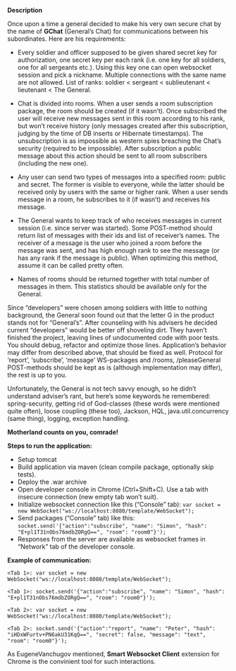 **Description**

Once upon a time a general decided to make his very own secure chat by the name of **GChat** (General’s Chat) for communications between his subordinates. Here are his requirements:

- Every soldier and officer supposed to be given shared secret key for authorization, one secret key per each rank (i.e. one key for all soldiers, one for all sergeants etc.). Using this key one can open websocket session and pick a nickname. Multiple connections with the same name are not allowed. List of ranks: soldier < sergeant < sublieutenant < lieutenant < The General.

- Chat is divided into rooms. When a user sends a room subscription package, the room should be created (if it wasn’t). Once subscribed the user will receive new messages sent in this room according to his rank, but won’t receive history (only messages created after this subscription, judging by the time of DB inserts or Hibernate timestamps). The unsubscription is as impossible as western spies breaching the Chat’s security (required to be impossible). After subscription a public message about this action should be sent to all room subscribers (including the new one).

- Any user can send two types of messages into a specified room: public and secret. The former is visible to everyone, while the latter should be received only by users with the same or higher rank. When a user sends message in a room, he subscribes to it (if wasn’t) and receives his message.

- The General wants to keep track of who receives messages in current session (i.e. since server was started). Some POST-method should return list of messages with their ids and list of receiver’s names. The receiver of a message is the user who joined a room before the message was sent, and has high enough rank to see the message (or has any rank if the message is public). When optimizing this method, assume it can be called pretty often.

- Names of rooms should be returned together with total number of messages in them. This statistics should be available only for the General.


Since “developers” were chosen among soldiers with little to nothing background, the General soon found out that the letter G in the product stands not for “General’s”. After counseling with his advisers he decided current “developers” would be better off shoveling dirt.
They haven’t finished the project, leaving lines of undocumented code with poor tests. You should debug, refactor and optimize those lines. Application’s behavior may differ from described above, that should be fixed as well. Protocol for ‘report’, ‘subscribe’, ‘message’ WS-packages and /rooms, /pleaseGeneral POST-methods should be kept as is (although implementation may differ), the rest is up to you.

Unfortunately, the General is not tech savvy enough, so he didn’t understand adviser’s rant, but here’s some keywords he remembered: spring-security, getting rid of God-classes (these words were mentioned quite often), loose coupling (these too), Jackson, HQL, java.util.concurrency (same thing), logging, exception handling.

**Motherland counts on you, comrade!**

**Steps to run the application:**
- Setup tomcat
- Build application via maven (clean compile package, optionally skip tests).
- Deploy the .war archive
- Open developer console in Chrome (Ctrl+Shift+C). Use a tab with insecure connection (new empty tab won’t suit).
- Initialize websocket connection like this (“Console” tab): `var socket = new WebSocket("ws://localhost:8080/template/WebSocket");`
- Send packages (“Console” tab) like this: `socket.send('{"action":"subscribe", "name": "Simon", "hash": "E+pl1T31nObs76mdbZORgQ==", "room": "room0"}');`
- Responses from the server are available as websocket frames in “Network” tab of the developer console.

**Example of communication:**

`<Tab 1>: var socket = new WebSocket("ws://localhost:8080/template/WebSocket");`

`<Tab 1>: socket.send('{"action":"subscribe", "name": "Simon", "hash": "E+pl1T31nObs76mdbZORgQ==", "room": "room0"}');`

`<Tab 2>: var socket = new WebSocket("ws://localhost:8080/template/WebSocket");`

`<Tab 2>: socket.send('{"action":"report", "name": "Peter", "hash": "iHDxWFurtv+PN6akU31KqQ==", "secret": false, "message": "text", "room": "room0"}');`

As EugeneVanchugov mentioned, **Smart Websocket Client** extension for Chrome is the convinient tool for such interactions.
